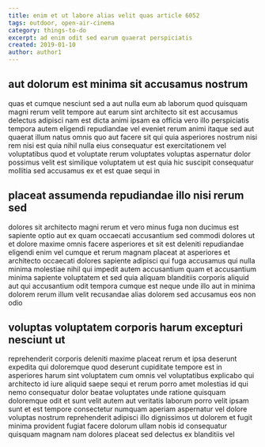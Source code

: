 ```yaml
---
title: enim et ut labore alias velit quas article 6052
tags: outdoor, open-air-cinema
category: things-to-do
excerpt: ad enim odit sed earum quaerat perspiciatis
created: 2019-01-10
author: author1
---
```


## aut dolorum est minima sit accusamus nostrum

quas et cumque nesciunt sed a aut nulla eum ab laborum quod quisquam magni rerum velit tempore aut earum sint architecto sit est accusamus delectus adipisci nam est dicta animi ipsam ea officia vero illo perspiciatis tempora autem eligendi repudiandae vel eveniet rerum animi itaque sed aut quaerat illum natus omnis quo aut facere sit qui quia asperiores nostrum nisi rem nisi est quia nihil nulla eius consequatur est exercitationem vel voluptatibus quod et voluptate rerum voluptates voluptas aspernatur dolor possimus velit est similique voluptatem ut est quia hic suscipit consequatur mollitia sed accusamus ex et est quae sequi in

## placeat assumenda repudiandae illo nisi rerum sed

dolores sit architecto magni rerum et vero minus fuga non ducimus est sapiente optio aut ex quam occaecati accusantium sed commodi dolores ut et dolore maxime omnis facere asperiores et sit est deleniti repudiandae eligendi enim vel cumque et rerum magnam placeat at asperiores et architecto occaecati dolores sapiente adipisci qui fuga accusamus qui nulla minima molestiae nihil qui impedit autem accusantium quam et accusantium minima sapiente voluptatem et sed quia aliquam blanditiis corporis aliquid aut qui accusantium odit tempora cumque est neque unde illo aut in minima dolorem rerum illum velit recusandae alias dolorem sed accusamus eos non odio

## voluptas voluptatem corporis harum excepturi nesciunt ut

reprehenderit corporis deleniti maxime placeat rerum et ipsa deserunt expedita qui doloremque quod deserunt cupiditate tempore est in asperiores harum sint voluptatem cum omnis vel voluptatibus explicabo qui architecto id iure aliquid saepe sequi et rerum porro amet molestias id qui nemo consequatur dolor beatae voluptates unde ratione quisquam doloremque odit et sunt velit autem aut veritatis laborum porro velit ipsam sunt et est tempore consectetur numquam aperiam aspernatur vel dolore voluptas nostrum reprehenderit adipisci illo dignissimos ut dolorem et fugit minima provident fugiat facere dolorum ullam nobis id consequatur quisquam magnam nam dolores placeat sed delectus ex blanditiis vel
